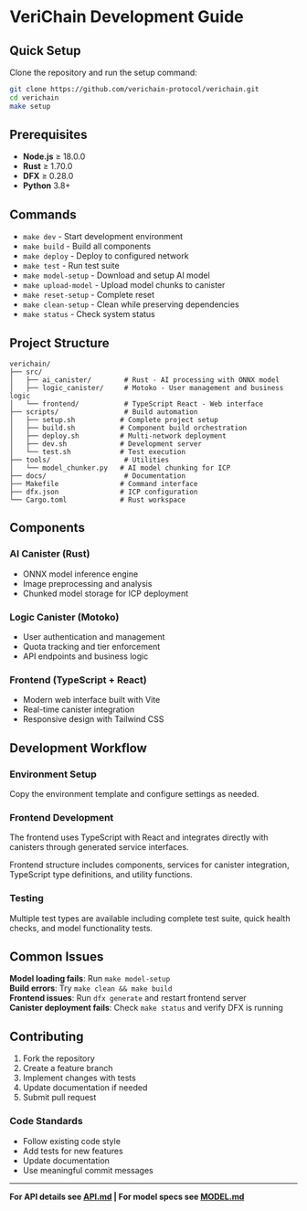 # VeriChain Development Guide

## Quick Setup

Clone the repository and run the setup command:
```bash
git clone https://github.com/verichain-protocol/verichain.git
cd verichain
make setup
```

## Prerequisites

- **Node.js** ≥ 18.0.0
- **Rust** ≥ 1.70.0 
- **DFX** ≥ 0.28.0
- **Python** 3.8+

## Commands

- `make dev` - Start development environment
- `make build` - Build all components
- `make deploy` - Deploy to configured network
- `make test` - Run test suite
- `make model-setup` - Download and setup AI model
- `make upload-model` - Upload model chunks to canister
- `make reset-setup` - Complete reset
- `make clean-setup` - Clean while preserving dependencies
- `make status` - Check system status

## Project Structure

```
verichain/
├── src/
│   ├── ai_canister/        # Rust - AI processing with ONNX model
│   ├── logic_canister/     # Motoko - User management and business logic
│   └── frontend/           # TypeScript React - Web interface
├── scripts/                # Build automation
│   ├── setup.sh           # Complete project setup
│   ├── build.sh           # Component build orchestration
│   ├── deploy.sh          # Multi-network deployment
│   ├── dev.sh             # Development server
│   └── test.sh            # Test execution
├── tools/                  # Utilities
│   └── model_chunker.py   # AI model chunking for ICP
├── docs/                   # Documentation
├── Makefile               # Command interface
├── dfx.json               # ICP configuration
└── Cargo.toml             # Rust workspace
```

## Components

### AI Canister (Rust)
- ONNX model inference engine
- Image preprocessing and analysis
- Chunked model storage for ICP deployment

### Logic Canister (Motoko)
- User authentication and management
- Quota tracking and tier enforcement
- API endpoints and business logic

### Frontend (TypeScript + React)
- Modern web interface built with Vite
- Real-time canister integration
- Responsive design with Tailwind CSS

## Development Workflow

### Environment Setup
Copy the environment template and configure settings as needed.

### Frontend Development
The frontend uses TypeScript with React and integrates directly with canisters through generated service interfaces.

Frontend structure includes components, services for canister integration, TypeScript type definitions, and utility functions.

### Testing
Multiple test types are available including complete test suite, quick health checks, and model functionality tests.

## Common Issues

**Model loading fails**: Run `make model-setup`  
**Build errors**: Try `make clean && make build`  
**Frontend issues**: Run `dfx generate` and restart frontend server  
**Canister deployment fails**: Check `make status` and verify DFX is running

## Contributing

1. Fork the repository
2. Create a feature branch
3. Implement changes with tests
4. Update documentation if needed
5. Submit pull request

### Code Standards
- Follow existing code style
- Add tests for new features
- Update documentation
- Use meaningful commit messages

---

**For API details see [API.md](API.md) | For model specs see [MODEL.md](MODEL.md)**
